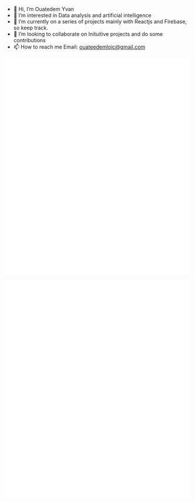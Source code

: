 - 👋 Hi, I’m Ouatedem Yvan
- 👀 I’m interested in Data analysis and artificial intelligence
- 🌱 I’m currently on a series of projects mainly with Reactjs and Firebase, so keep track. 
- 💞️ I’m looking to collaborate on Inituitive projects and do some contributions
- 📫 How to reach me Email: ouateedemloic@gmail.com

![](https://raw.githubusercontent.com/overskilled/github-stats/master/generated/overview.svg#gh-dark-mode-only)
![](https://raw.githubusercontent.com/overskilled/github-stats/master/generated/overview.svg#gh-light-mode-only)

![](https://raw.githubusercontent.com/overskilled/github-stats/master/generated/languages.svg#gh-dark-mode-only)
![](https://raw.githubusercontent.com/overskilled/github-stats/master/generated/languages.svg#gh-light-mode-only)
<!---
overskilled/overskilled is a ✨ special ✨ repository because its `README.md` (this file) appears on your GitHub profile.
You can click the Preview link to take a look at your changes.
--->
